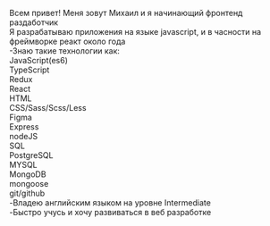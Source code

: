 Всем привет! Меня зовут Михаил и я начинающий фронтенд раздаботчик <br/>
Я разрабатываю приложения на языке javascript, и в часности на фреймворке реакт около года <br/>
-Знаю такие технологии как:<br/>
JavaScript(es6)</br>
TypeScript</br>
Redux</br>
React</br>
HTML</br>
CSS/Sass/Scss/Less</br>
Figma</br>
Express</br>
nodeJS</br>
SQL</br>
PostgreSQL</br>
MYSQL</br>
MongoDB</br>
mongoose</br>
git/github </br>
-Владею английским языком на уровне Intermediate  <br/>
-Быстро учусь и хочу развиваться в веб разработке <br/>
